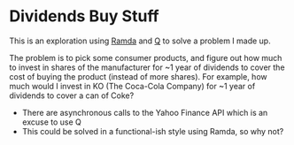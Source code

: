 Dividends Buy Stuff
===================

This is an exploration using [Ramda](http://ramda.github.io/ramdocs/docs/) and [Q](https://github.com/kriskowal/q) to solve a problem I made up.

The problem is to pick some consumer products, and figure out how much to invest in shares of the manufacturer for ~1 year of dividends to cover the cost of buying the product (instead of more shares). For example, how much would I invest in KO (The Coca-Cola Company) for ~1 year of dividends to cover a can of Coke?

* There are asynchronous calls to the Yahoo Finance API which is an excuse to use Q
* This could be solved in a functional-ish style using Ramda, so why not?
